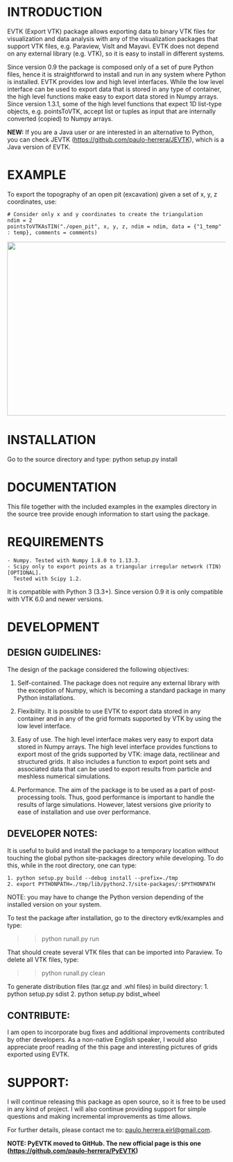# INTRODUCTION

EVTK (Export VTK) package allows exporting data to binary VTK files for
visualization and data analysis with any of the visualization packages that
support VTK files, e.g.  Paraview, VisIt and Mayavi. EVTK does not depend on any
external library (e.g. VTK), so it is easy to install in different systems.

Since version 0.9 the package is composed only of a set of pure Python files, hence
it is straightforwrd to install and run in any system where Python is installed.
EVTK provides low and high level interfaces.  While the low level interface 
can be used to export data that is stored in any type of container, the high 
level functions make easy to export data stored in Numpy arrays. Since version 1.3.1,
some of the high level functions that expect 1D list-type objects, e.g. pointsToVTK, 
accept list or tuples as input that are internally converted (copied) to Numpy arrays.

**NEW:** If you are a Java user or are interested in an alternative to Python, you
         can check JEVTK (https://github.com/paulo-herrera/JEVTK), 
         which is a Java version of EVTK.

# EXAMPLE

To export the topography of an open pit (excavation) given a set of x, y, z coordinates, use:

```
# Consider only x and y coordinates to create the triangulation
ndim = 2 
pointsToVTKAsTIN("./open_pit", x, y, z, ndim = ndim, data = {"1_temp" : temp}, comments = comments)
```

<a href="url"><img src="https://github.com/paulo-herrera/PyEVTK/blob/master/images/open_pit.png" align="center" height="400" width="550" ></a>

# INSTALLATION

Go to the source directory and type:
python setup.py install

# DOCUMENTATION

This file together with the included examples in the examples directory in the
source tree provide enough information to start using the package.

# REQUIREMENTS

    - Numpy. Tested with Numpy 1.8.0 to 1.13.3.
    - Scipy only to export points as a triangular irregular network (TIN) [OPTIONAL].
      Tested with Scipy 1.2.

It is compatible with Python 3 (3.3+). 
Since version 0.9 it is only compatible with VTK 6.0 and newer versions.

# DEVELOPMENT

## DESIGN GUIDELINES:

The design of the package considered the following objectives:

1. Self-contained. The package does not require any external library with
the exception of Numpy, which is becoming a standard package in many Python
installations.

2. Flexibility. It is possible to use EVTK to export data stored in any
container and in any of the grid formats supported by VTK by using the low level
interface.

3. Easy of use. The high level interface makes very easy to export data stored
in Numpy arrays. The high level interface provides functions to export most of
the grids supported by VTK: image data, rectilinear and structured grids. It
also includes a function to export point sets and associated data that can be
used to export results from particle and meshless numerical simulations.

4. Performance. The aim of the package is to be used as a part of
post-processing tools. Thus, good performance is important to handle the results
of large simulations.  However, latest versions give priority to ease of installation
and use over performance.

## DEVELOPER NOTES:

It is useful to build and install the package to a temporary location without
touching the global python site-packages directory while developing. To do
this, while in the root directory, one can type:

    1. python setup.py build --debug install --prefix=./tmp
    2. export PYTHONPATH=./tmp/lib/python2.7/site-packages/:$PYTHONPATH

NOTE: you may have to change the Python version depending of the installed
version on your system.

To test the package after installation, go to the directory evtk/examples and type: 
>> python runall.py run

That should create several VTK files that can be imported into Paraview.
To delete all VTK files, type:
>> python runall.py clean

To generate distribution files (tar.gz and .whl files) in build directory:
    1. python setup.py sdist
    2. python setup.py bdist_wheel

## CONTRIBUTE:

I am open to incorporate bug fixes and additional improvements contributed by other
developers. As a non-native English speaker, I would also appreciate proof reading of
the this page and interesting pictures of grids exported using EVTK.

# SUPPORT:

I will continue releasing this package as open source, so it is free to be used 
in any kind of project. I will also continue providing support for simple questions 
and making incremental improvements as time allows. 

For further details, please contact me to: paulo.herrera.eirl@gmail.com.

**NOTE: PyEVTK moved to GitHub. The new official page is this one (https://github.com/paulo-herrera/PyEVTK)**
